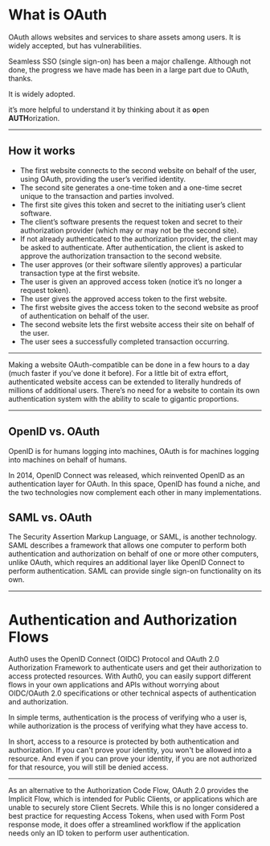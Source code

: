 # What is OAuth

OAuth allows websites and services to share assets among users. It is widely accepted, but has vulnerabilities.

Seamless SSO (single sign-on) has been a major challenge. Although not done, the progress we have made has been in a large part due to OAuth, thanks.

It is widely adopted.

it’s more helpful to understand it by thinking about it as **o**pen **AUTH**orization.

---

## How it works

- The first website connects to the second website on behalf of the user, using OAuth, providing the user’s verified identity.
- The second site generates a one-time token and a one-time secret unique to the transaction and parties involved.
- The first site gives this token and secret to the initiating user’s client software.
- The client’s software presents the request token and secret to their authorization provider (which may or may not be the second site).
- If not already authenticated to the authorization provider, the client may be asked to authenticate. After authentication, the client is asked to approve the authorization transaction to the second website.
- The user approves (or their software silently approves) a particular transaction type at the first website.
- The user is given an approved access token (notice it’s no longer a request token).
- The user gives the approved access token to the first website.
- The first website gives the access token to the second website as proof of authentication on behalf of the user.
- The second website lets the first website access their site on behalf of the user.
- The user sees a successfully completed transaction occurring.

---

Making a website OAuth-compatible can be done in a few hours to a day (much faster if you’ve done it before). For a little bit of extra effort, authenticated website access can be extended to literally hundreds of millions of additional users. There’s no need for a website to contain its own authentication system with the ability to scale to gigantic proportions.

---

## OpenID vs. OAuth

OpenID is for humans logging into machines, OAuth is for machines logging into machines on behalf of humans.

In 2014, OpenID Connect was released, which reinvented OpenID as an authentication layer for OAuth. In this space, OpenID has found a niche, and the two technologies now complement each other in many implementations.

## SAML vs. OAuth

The Security Assertion Markup Language, or SAML, is another technology. SAML describes a framework that allows one computer to perform both authentication and authorization on behalf of one or more other computers, unlike OAuth, which requires an additional layer like OpenID Connect to perform authentication. SAML can provide single sign-on functionality on its own.

---

# Authentication and Authorization Flows

Auth0 uses the OpenID Connect (OIDC) Protocol and OAuth 2.0 Authorization Framework to authenticate users and get their authorization to access protected resources. With Auth0, you can easily support different flows in your own applications and APIs without worrying about OIDC/OAuth 2.0 specifications or other technical aspects of authentication and authorization.

In simple terms, authentication is the process of verifying who a user is, while authorization is the process of verifying what they have access to.

In short, access to a resource is protected by both authentication and authorization. If you can't prove your identity, you won't be allowed into a resource. And even if you can prove your identity, if you are not authorized for that resource, you will still be denied access.

---

As an alternative to the Authorization Code Flow, OAuth 2.0 provides the Implicit Flow, which is intended for Public Clients, or applications which are unable to securely store Client Secrets. While this is no longer considered a best practice for requesting Access Tokens, when used with Form Post response mode, it does offer a streamlined workflow if the application needs only an ID token to perform user authentication.
